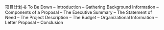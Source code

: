 项目计划书
To Be Down 
– Introduction
– Gathering Background Information
– Components of a Proposal
– The Executive Summary
– The Statement of Need
– The Project Description
– The Budget
– Organizational Information
– Letter Proposal – Conclusion
